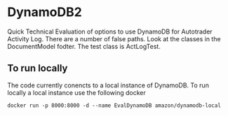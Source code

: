 # DynamoDB2
Quick Technical Evaluation of options to use DynamoDB for Autotrader Activity Log.
There are a number of false paths.
Look at the classes in the DocumentModel fodter.
The test class is ActLogTest.

## To run locally
The code currently conencts to a local instance of DynamoDB.
To run locally a local instance use the following docker

``docker run -p 8000:8000 -d --name EvalDynamoDB amazon/dynamodb-local``
